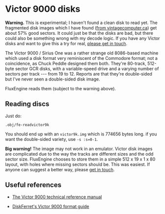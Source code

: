 Victor 9000 disks
=================

**Warning.** This is experimental; I haven't found a clean disk to read yet.
The fragmented disk images which I have found ([from
vintagecomputer.ca](http://vintagecomputer.ca/files/Victor%209000/)) get
about 57% good sectors. It could just be that the disks are bad, but there
could also be something wrong with my decode logic. If you have any Victor
disks and want to give this a try for real, [please get in
touch](https://github.com/davidgiven/fluxengine/issues/new).

The Victor 9000 / Sirius One was a rather strange old 8086-based machine
which used a disk format very reminiscent of the Commodore format; not a
coincidence, as Chuck Peddle designed them both. They're 80-track, 512-byte
sector GCR disks, with a variable-speed drive and a varying number of sectors
per track --- from 19 to 12. Reports are that they're double-sided but I've
never seen a double-sided disk image.

FluxEngine reads them (subject to the warning above).

Reading discs
-------------

Just do:

```
.obj/fe-readvictor9k
```

You should end up with an `victor9k.img` which is 774656 bytes long.
if you want the double-sided variety, use `-s :s=0-1`.

**Big warning!** The image may not work in an emulator. Victor disk images are
complicated due to the way the tracks are different sizes and the odd sector
size. FluxEngine chooses to store them in a simple 512 x 19 x 1 x 80 layout,
with holes where missing sectors should be. This was easiest. If anyone can
suggest a better way, please [get in
touch](https://github.com/davidgiven/fluxengine/issues/new).


Useful references
-----------------

  - [The Victor 9000 technical reference manual](http://bitsavers.org/pdf/victor/victor9000/Victor9000TechRef_Jun82.pdf)

  - [DiskFerret's Victor 9000 format guide](https://discferret.com/wiki/Victor_9000_format)

